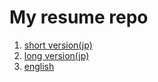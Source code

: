 # My resume repo

1. [short version(jp)](resume_short.md)
2. [long version(jp)](./resume_long.md)
3. [english](./resume_en.md)
